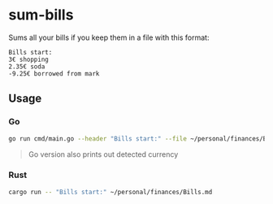 # sum-bills

Sums all your bills if you keep them in a file with this format:

```
Bills start:
3€ shopping
2.35€ soda
-9.25€ borrowed from mark
```

## Usage

### Go

```sh
go run cmd/main.go --header "Bills start:" --file ~/personal/finances/Bills.md
```

> Go version also prints out detected currency

### Rust

```sh
cargo run -- "Bills start:" ~/personal/finances/Bills.md
```
